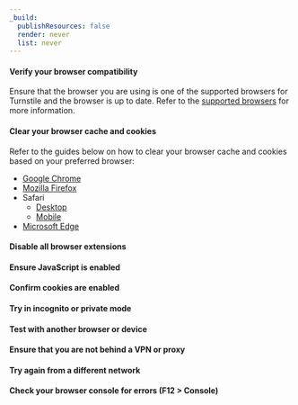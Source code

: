 ```yaml
---
_build:
  publishResources: false
  render: never
  list: never
---
```


#### Verify your browser compatibility

Ensure that the browser you are using is one of the supported browsers for Turnstile and the browser is up to date. Refer to the [supported browsers](/waf/reference/cloudflare-challenges/#browser-support) for more information.

#### Clear your browser cache and cookies

Refer to the guides below on how to clear your browser cache and cookies based on your preferred browser:

  - [Google Chrome](https://support.google.com/accounts/answer/32050?hl=en&co=GENIE.Platform%3DDesktop)
  - [Mozilla Firefox](https://support.mozilla.org/en-US/kb/clear-cookies-and-site-data-firefox) 
  - Safari
    - [Desktop](https://support.apple.com/guide/safari/manage-cookies-sfri11471/mac)
    - [Mobile](https://support.apple.com/en-us/105082)
  - [Microsoft Edge](https://support.microsoft.com/en-us/windows/manage-cookies-in-microsoft-edge-view-allow-block-delete-and-use-168dab11-0753-043d-7c16-ede5947fc64d) 

#### Disable all browser extensions


#### Ensure JavaScript is enabled


#### Confirm cookies are enabled


#### Try in incognito or private mode


#### Test with another browser or device


#### Ensure that you are not behind a VPN or proxy


#### Try again from a different network


#### Check your browser console for errors (F12 > Console)
